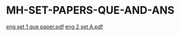 # MH-SET-PAPERS-QUE-AND-ANS
[eng set 1 que paper.pdf](https://github.com/user-attachments/files/19581576/eng.set.1.que.paper.pdf)
[eng 2 set A.pdf](https://github.com/user-attachments/files/19581580/eng.2.set.A.pdf)
